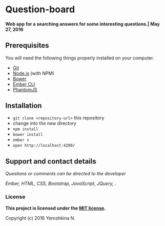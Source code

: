 # Question-board
#### Web app for a searching answers for some interesting questions.| May 27, 2016

## Prerequisites

You will need the following things properly installed on your computer.

* [Git](http://git-scm.com/)
* [Node.js](http://nodejs.org/) (with NPM)
* [Bower](http://bower.io/)
* [Ember CLI](http://ember-cli.com/)
* [PhantomJS](http://phantomjs.org/)

## Installation

* `git clone <repository-url>` this repository
* change into the new directory
* `npm install`
* `bower install`
* `ember s`
* `open http://localhost:4200/`


## Support and contact details

_Questions or comments can be directed to the developer_

_Ember, HTML, CSS, Bootstrap, JavaScript, JQuery, ._

### License

**This project is licensed under the [MIT license](https://opensource.org/licenses/MIT).**

Copyright (c) 2016 Yeroshkina N.

